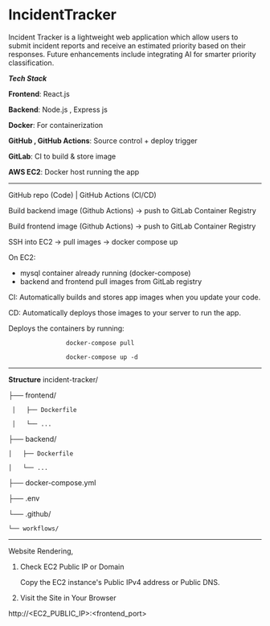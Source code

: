 # IncidentTracker
Incident Tracker is a lightweight web application which allow users to submit incident reports and receive an estimated priority based on their responses. Future enhancements include integrating AI for smarter priority classification.

_**Tech Stack**_

**Frontend**:  React.js 

**Backend**:   Node.js , Express js

**Docker**:    For containerization

**GitHub , GitHub Actions**:   Source control + deploy trigger

**GitLab**:  CI to build & store image

**AWS EC2**: Docker host running the app

_________________________________________________________________________
GitHub repo (Code)
      |
GitHub Actions (CI/CD)

 Build backend image (Github Actions) → push to GitLab Container Registry

 Build frontend image (Github Actions) → push to GitLab Container Registry

 SSH into EC2 → pull images → docker compose up 
     
On EC2:
  - mysql container already running (docker-compose)
  - backend and frontend pull images from GitLab registry

CI: Automatically builds and stores app images when you update your code.

CD: Automatically deploys those images to your server to run the app.

Deploys the containers by running:

                    docker-compose pull

                    docker-compose up -d 
_________________________________________________________________________

**Structure**
incident-tracker/

├── frontend/

     │   ├── Dockerfile

     │   └── ...

├── backend/

    │   ├── Dockerfile

    │   └── ...

├── docker-compose.yml

├── .env

└── .github/

    └── workflows/
____________________________________________________________________________

Website Rendering,

1. Check EC2 Public IP or Domain

   Copy the EC2 instance's Public IPv4 address or Public DNS.

2. Visit the Site in Your Browser

http://<EC2_PUBLIC_IP>:<frontend_port>

